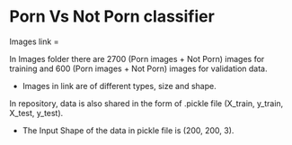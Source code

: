 # Porn Vs Not Porn classifier

Images link = 

In Images folder there are 2700 (Porn images + Not Porn) images for training and 600 (Porn images + Not Porn) images for validation data.
+ Images in link are of different types, size and shape.

In repository, data is also shared in the form of .pickle file (X_train, y_train, X_test, y_test).
+ The Input Shape of the data in pickle file is (200, 200, 3).
